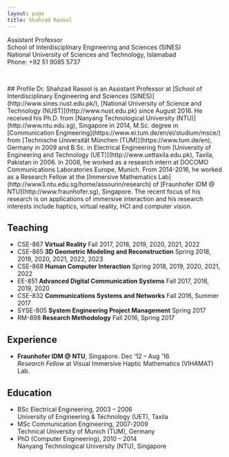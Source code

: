 ```yaml
---
layout: page
title: Shahzad Rasool
---
```


Assistant Professor  
School of Interdisciplinary Engineering and Sciences (SINES)  
National University of Sciences and Technology, Islamabad  
Phone: +92 51 9085 5737
<p>&nbsp;</p>  
## Profile
Dr. Shahzad Rasool is an Assistant Professor at [School of Interdisciplinary Engineering and Sciences (SINES)](http://www.sines.nust.edu.pk/), [National University of Science and Technology (NUST)](http://www.nust.edu.pk) since August 2016. He received his Ph.D. from [Nanyang Technological University (NTU)](http://www.ntu.edu.sg), Singapore in 2014, M.Sc. degree in [Communication Engineering](https://www.ei.tum.de/en/ei/studium/msce/) from [Technische Universität München (TUM)](https://www.tum.de/en), Germany in 2009 and B.Sc. in Electrical Engineering from [University of Engineering and Technology (UET)](http://www.uettaxila.edu.pk), Taxila, Pakistan in 2006. In 2008, he worked as a research intern at DOCOMO Communications Laboratories Europe, Munich. From 2014-2016, he worked as a Research Fellow at the [Immersive Mathematics Lab](http://www3.ntu.edu.sg/home/assourin/research) of [Fraunhofer IDM @ NTU](http://www.fraunhofer.sg), Singapore. The recent focus of his research is on applications of immersive interaction and his research interests include haptics, virtual reality, HCI and computer vision.

## Teaching
*	CSE-867 	 **Virtual Reality**					Fall 2017, 2018, 2019, 2020, 2021, 2022
*	CSE-865 	 **3D Geometric Modeling and Reconstruction**		Spring 2018, 2019, 2020, 2021, 2022, 2023
*	CSE-868 	 **Human Computer Interaction**			Spring 2018, 2019, 2020, 2021, 2022
*	EE-851 	  **Advanced Digital Communication Systems**		Fall 2017, 2018, 2019, 2020
*	CSE-832 	 **Communications Systems and Networks**		Fall 2016, Summer 2017
*	SYSE-805 	**System Engineering Project Management**		Spring 2017
*	RM-898 	  **Research Methodology**				Fall 2016, Spring 2017

## Experience
* **Fraunhofer IDM @ NTU**, Singapore. Dec ‘12 – Aug ’16  
_Research Fellow_ at Visual Immersive Haptic Mathematics (VIHAMAT) Lab.  

## Education
* BSc Electrical Engineering, 2003 – 2006  
  University of Engineering & Technology (UET), Taxila  
* MSc Communication Engineering, 2007-2009  
  Technical University of Munich (TUM), Germany  
* PhD (Computer Engineering), 2010 – 2014  
  Nanyang Technological University (NTU), Singapore
